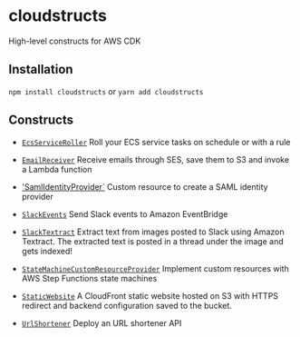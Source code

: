 # cloudstructs

High-level constructs for AWS CDK

## Installation

`npm install cloudstructs` or `yarn add cloudstructs`

## Constructs

* [`EcsServiceRoller`](src/ecs-service-roller) Roll your ECS service tasks on schedule or with
  a rule

* [`EmailReceiver`](src/email-receiver) Receive emails through SES, save them to S3
  and invoke a Lambda function

* ['SamlIdentityProvider`](src/saml-identity-provider) Custom resource to create a SAML identity
  provider

* [`SlackEvents`](src/slack-events) Send Slack events to Amazon EventBridge

* [`SlackTextract`](src/slack-textract) Extract text from images posted to Slack
  using Amazon Textract. The extracted text is posted in a thread under the image
  and gets indexed!

* [`StateMachineCustomResourceProvider`](src/state-machine-cr-provider) Implement custom
  resources with AWS Step Functions state machines

* [`StaticWebsite`](src/static-website) A CloudFront static website hosted on S3 with
  HTTPS redirect and backend configuration saved to the bucket.

* [`UrlShortener`](src/url-shortener) Deploy an URL shortener API
